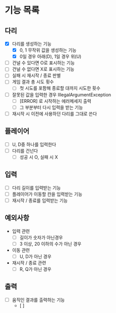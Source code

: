# 기능 목록

## 다리

- [x] 다리를 생성하는 기능
    - [x] 0, 1 무작위 값을 생성하는 기능
    - [x] 0일 경우 아래(D), 1일 경우 위(U)
- [ ] 건널 수 있다면 O로 표시하는 기능
- [ ] 건널 수 없다면 X로 표시하는 기능
- [ ] 실패 시 재시작 / 종료 판별
- [ ] 게임 결과 총 시도 횟수
    - [ ] 첫 시도를 포함해 종료할 대까지 시도한 횟수
- [ ] 잘못된 값을 입력한 경우 IllegalArgumentException
    - [ ] [ERROR] 로 시작하는 에러메세지 출력
    - [ ] 그 부분부터 다시 입력을 받는 기능
- [ ] 재시작 시 이전에 사용하던 다리를 그대로 쓴다

## 플레이어

- [ ] U, D중 하나를 입력한다
- [ ] 다리를 건넌다
    - [ ] 성공 시 O, 실패 시 X

## 입력

- [ ] 다리 길이를 입력받는 기능
- [ ] 플레이어가 이동할 칸을 입력받는 기능
- [ ] 재시작 / 종료를 입력받는 기능

## 예외사항

- 입력 관련
    - [ ] 길이가 숫자가 아닌경우
    - [ ] 3 이상, 20 이하의 수가 아닌 경우
- 이동 관련
    - [ ] U, D가 아닌 경우
- 재시작 / 종료 관련
    - [ ] R, Q가 아닌 경우

## 출력

- [ ] 움직인 결과를 출력하는 기능
    - [ ] 